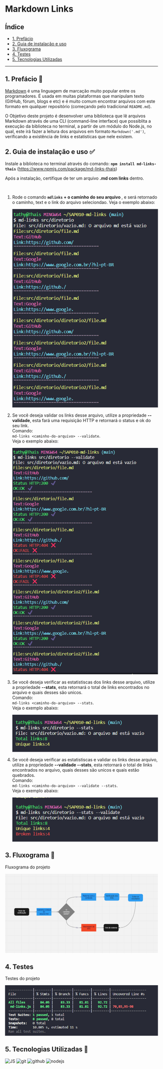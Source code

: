 # Markdown Links

## Índice

* [1. Prefácio](#1-prefácio)
* [2. Guia de instalação e uso](#2-guia-de-instalação-e-uso)
* [3. Fluxograma](#3-fluxograma)
* [4. Testes](#4-testes)
* [5. Tecnologias Utilizadas](#5-tecnologias-utilizadas)

***

## 1. Prefácio 🤩

[Markdown](https://pt.wikipedia.org/wiki/Markdown) é uma linguagem de marcação
muito popular entre os programadores. É usada em muitas plataformas que
manipulam texto (GitHub, fórum, blogs e etc) e é muito comum encontrar arquivos
com este formato em qualquer repositório (começando pelo tradicional
`README.md`).

O Objetivo deste projeto é desenvolver uma biblioteca que lê arquivos Markdown através de uma CLI (command-line interface) que possiblita a execução da biblioteca no terminal, a partir de um módulo do Node.js, no qual, este irá fazer a leitura dos arquivos em formato `Markdown('.md')`, verificando a existência de links e estatisticas que nele existem.

## 2. Guia de instalação e uso ✅

Instale a biblioteca no terminal através do comando: <strong>`npm install md-links-thais`</strong> (https://www.npmjs.com/package/md-links-thais)

Após a instalação, certifique de ter um arquivo <strong>.md com links</strong> dentro.

<br>

1. Rode o comando <strong>`mdlinks` + o caminho do seu arquivo </strong>, e será retornado o caminho, text e o link do arquivo seleciondao. Veja o exemplo abaixo:  

     ![mdlinks](./src/imagens/Diretorio.png)

2. Se você deseja validar os links desse arquivo, utilize a propriedade <strong>--validade</strong>, esta fará uma requisição HTTP e retornará o status e ok do seu link. <br>
Comando: <br>
`md-links <caminho-do-arquivo> --validate`. <br>
 Veja o exemplo abaixo:

    ![validate](./src/imagens/validate.png)

3. Se você deseja verificar as estatistiscas dos links desse arquivo, utilize a propriedade <strong>--stats</strong>, esta retornará o total de links encontrados no arquivo e quais desses são unicos. <br>
Comando: <br>
`md-links <caminho-do-arquivo> --stats`. <br>
 Veja o exemplo abaixo:

    ![stats](./src/imagens/stats.png)

4. Se você deseja verificar as estatistiscas e validar os links desse arquivo, utilize a propriedade <strong>--validade --stats</strong>, esta retornará o total de links encontrados no arquivo, quais desses são unicos e quais estão quebrados. <br>
Comando: <br>
`md-links <caminho-do-arquivo> --validate --stats`. <br>
 Veja o exemplo abaixo:
 
    ![validate-and-stats](./src/imagens/statsevalidate.png)


## 3. Fluxograma 📝
Fluxograma do projeto <br>

![fluxograma](./src/imagens/Fluxograma.png)

## 4. Testes
Testes do projeto <br>

![teste](./src/imagens/testes.png)

## 5. Tecnologias Utilizadas 🚀

 <img alt="JS" height="50" src="https://cdn2.iconfinder.com/data/icons/designer-skills/128/code-programming-javascript-software-develop-command-language-256.png"> <img alt="git" height="40" src="https://cdn3.iconfinder.com/data/icons/social-media-2169/24/social_media_social_media_logo_git-256.png"/> <img alt="github" height="45" src="https://cdn1.iconfinder.com/data/icons/unicons-line-vol-3/24/github-256.png"/> <img alt="nodejs" height="45" src="https://cdn.icon-icons.com/icons2/2415/PNG/512/nodejs_plain_logo_icon_146409.png"/> 
